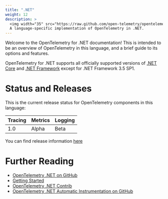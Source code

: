 ```yaml
---
title: ".NET"
weight: 12
description: >
  <img width="35" src="https://raw.github.com/open-telemetry/opentelemetry.io/main/iconography/32x32/.NET.svg" alt="NET logo"></img>
  A language-specific implementation of OpenTelemetry in .NET.
---
```


Welcome to the OpenTelemetry for .NET documentation! This is intended to be an
overview of OpenTelemetry in this language, and a brief guide to its options
and features.

OpenTelemetry for .NET supports all officially supported versions of [.NET
Core](https://dotnet.microsoft.com/download/dotnet-core) and [.NET
Framework](https://dotnet.microsoft.com/download/dotnet-framework) except for
.NET Framework 3.5 SP1.

# Status and Releases

This is the current release status for OpenTelemetry components in this language:

| Tracing | Metrics | Logging |
| ------- | ------- | ------- |
| 1.0   | Alpha   | Beta    |

You can find release information [here](https://github.com/open-telemetry/opentelemetry-dotnet/releases)

# Further Reading

- [OpenTelemetry .NET on GitHub](https://github.com/open-telemetry/opentelemetry-dotnet)
- [Getting Started](https://github.com/open-telemetry/opentelemetry-dotnet#getting-started)
- [OpenTelemetry .NET Contrib](https://github.com/open-telemetry/opentelemetry-dotnet-contrib)
- [OpenTelemetry .NET Automatic Instrumentation on GitHub](https://github.com/open-telemetry/opentelemetry-dotnet-instrumentation)
